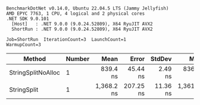 ```

BenchmarkDotNet v0.14.0, Ubuntu 22.04.5 LTS (Jammy Jellyfish)
AMD EPYC 7763, 1 CPU, 4 logical and 2 physical cores
.NET SDK 9.0.101
  [Host]   : .NET 9.0.0 (9.0.24.52809), X64 RyuJIT AVX2
  ShortRun : .NET 9.0.0 (9.0.24.52809), X64 RyuJIT AVX2

Job=ShortRun  IterationCount=3  LaunchCount=1  
WarmupCount=3  

```
| Method             | Number | Mean       | Error     | StdDev   | Min        | Max        | Gen0   | Allocated |
|------------------- |------- |-----------:|----------:|---------:|-----------:|-----------:|-------:|----------:|
| StringSplitNoAlloc | 1      |   839.4 ns |  45.44 ns |  2.49 ns |   836.9 ns |   841.8 ns |      - |         - |
| StringSplit        | 1      | 1,368.2 ns | 207.25 ns | 11.36 ns | 1,361.3 ns | 1,381.3 ns | 0.0381 |    3208 B |
